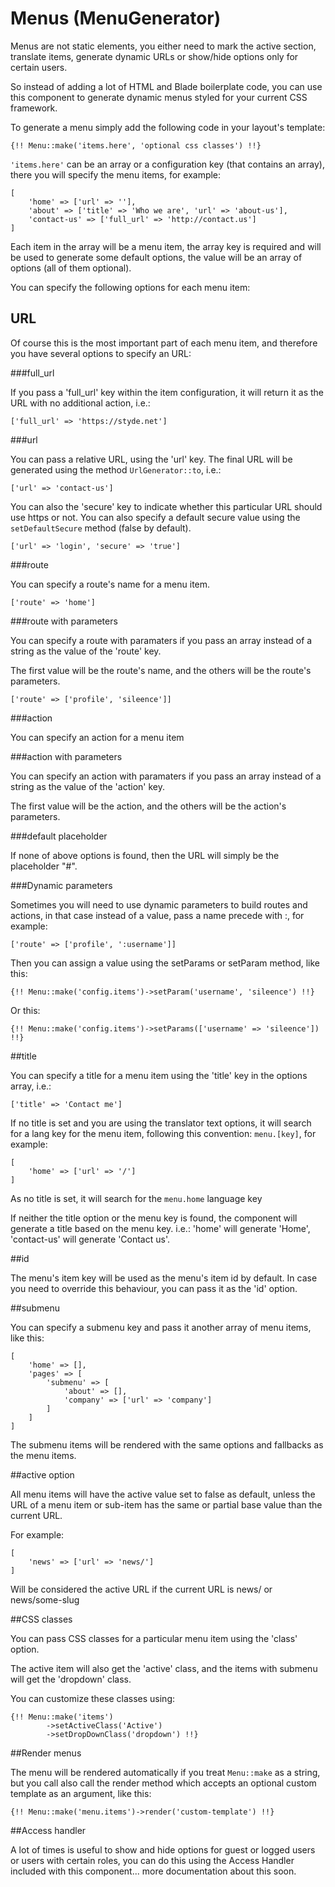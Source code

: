 # Menus (MenuGenerator)

Menus are not static elements, you either need to mark the active section, translate items, generate dynamic URLs or show/hide options only for certain users.

So instead of adding a lot of HTML and Blade boilerplate code, you can use this component to generate dynamic menus styled for your current CSS framework.

To generate a menu simply add the following code in your layout's template:

`{!! Menu::make('items.here', 'optional css classes') !!}`

`'items.here'` can be an array or a configuration key (that contains an array), there you will specify the menu items, for example:

```
[
	'home' => ['url' => ''],
	'about' => ['title' => 'Who we are', 'url' => 'about-us'],
	'contact-us' => ['full_url' => 'http://contact.us']
]
```

Each item in the array will be a menu item, the array key is required and will be used to generate some default options, the value will be an array of options (all of them optional).

You can specify the following options for each menu item:

## URL

Of course this is the most important part of each menu item, and therefore you have several options to specify an URL:

###full_url

If you pass a 'full_url' key within the item configuration, it will return it as the URL with no additional action, i.e.:

`['full_url' => 'https://styde.net']`

###url

You can pass a relative URL, using the 'url' key. The final URL will be generated using the method `UrlGenerator::to`, i.e.:

`['url' => 'contact-us']`

You can also the 'secure' key to indicate whether this particular URL should use https or not. You can also specify a default secure value using the `setDefaultSecure` method (false by default).

`['url' => 'login', 'secure' => 'true']`

###route

You can specify a route's name for a menu item.

`['route' => 'home']`

###route with parameters

You can specify a route with paramaters if you pass an array instead of a string as the value of the 'route' key.

The first value will be the route's name, and the others will be the route's parameters.

`['route' => ['profile', 'sileence']]`

###action

You can specify an action for a menu item

###action with parameters

You can specify an action with paramaters if you pass an array instead of a string as the value of the 'action' key.

The first value will be the action, and the others will be the action's parameters.

###default placeholder

If none of above options is found, then the URL will simply be the placeholder "#".

###Dynamic parameters

Sometimes you will need to use dynamic parameters to build routes and actions, in that case instead of a value, pass a name precede with :, for example:

`['route' => ['profile', ':username']]`

Then you can assign a value using the setParams or setParam method, like this:

`{!! Menu::make('config.items')->setParam('username', 'sileence') !!}`

Or this:

`{!! Menu::make('config.items')->setParams(['username' => 'sileence']) !!}`

##title

You can specify a title for a menu item using the 'title' key in the options array, i.e.:

`['title' => 'Contact me']`

If no title is set and you are using the translator text options, it will search for a lang key for the menu item, following this convention: `menu.[key]`, for example:

```
[
    'home' => ['url' => '/']
]
```

As no title is set, it will search for the `menu.home` language key

If neither the title option or the menu key is found, the component will generate a title based on the menu key. i.e.: 'home' will generate 'Home', 'contact-us' will generate 'Contact us'.

##id

The menu's item key will be used as the menu's item id by default. In case you need to override this behaviour, you can pass it as the 'id' option.

##submenu

You can specify a submenu key and pass it another array of menu items, like this:

```
[
    'home' => [],
    'pages' => [
        'submenu' => [
            'about' => [],
            'company' => ['url' => 'company']
        ]
    ]
]
```

The submenu items will be rendered with the same options and fallbacks as the menu items.

##active option

All menu items will have the active value set to false as default, unless the URL of a menu item or sub-item has the same or partial base value than the current URL.

For example: 

```
[
    'news' => ['url' => 'news/']
]
```

Will be considered the active URL if the current URL is news/ or news/some-slug

##CSS classes

You can pass CSS classes for a particular menu item using the 'class' option.

The active item will also get the 'active' class, and the items with submenu will get the 'dropdown' class.

You can customize these classes using:

```
{!! Menu::make('items')
        ->setActiveClass('Active')
        ->setDropDownClass('dropdown') !!}
```

##Render menus

The menu will be rendered automatically if you treat `Menu::make` as a string, but you call also call the render method which accepts an optional custom template as an argument, like this:

`{!! Menu::make('menu.items')->render('custom-template') !!}`

##Access handler

A lot of times is useful to show and hide options for guest or logged users or users with certain roles, you can do this using the Access Handler included with this component... more documentation about this soon.